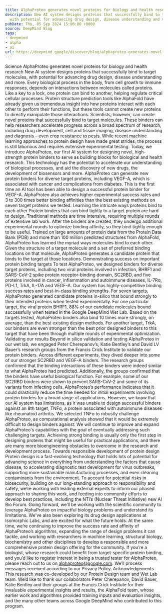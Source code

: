 ```yaml
---
title: AlphaProteo generates novel proteins for biology and health research
description: New AI system designs proteins that successfully bind to target molecules,
  with potential for advancing drug design, disease understanding and more.
pubDate: Thu, 05 Sep 2024 15:00:00 +0000
source: DeepMind Blog
tags:
- deepmind
- alpha
- ai
url: https://deepmind.google/discover/blog/alphaproteo-generates-novel-proteins-for-biology-and-health-research/
---
```


Science
AlphaProteo generates novel proteins for biology and health research
New AI system designs proteins that successfully bind to target molecules, with potential for advancing drug design, disease understanding and more.
Every biological process in the body, from cell growth to immune responses, depends on interactions between molecules called proteins. Like a key to a lock, one protein can bind to another, helping regulate critical cellular processes. Protein structure prediction tools like AlphaFold have already given us tremendous insight into how proteins interact with each other to perform their functions, but these tools cannot create new proteins to directly manipulate those interactions.
Scientists, however, can create novel proteins that successfully bind to target molecules. These binders can help researchers accelerate progress across a broad spectrum of research, including drug development, cell and tissue imaging, disease understanding and diagnosis – even crop resistance to pests. While recent machine learning approaches to protein design have made great strides, the process is still laborious and requires extensive experimental testing.
Today, we introduce AlphaProteo, our first AI system for designing novel, high-strength protein binders to serve as building blocks for biological and health research. This technology has the potential to accelerate our understanding of biological processes, and aid the discovery of new drugs, the development of biosensors and more.
AlphaProteo can generate new protein binders for diverse target proteins, including VEGF-A, which is associated with cancer and complications from diabetes. This is the first time an AI tool has been able to design a successful protein binder for VEGF-A.
AlphaProteo also achieves higher experimental success rates and 3 to 300 times better binding affinities than the best existing methods on seven target proteins we tested.
Learning the intricate ways proteins bind to each other
Protein binders that can bind tightly to a target protein are hard to design. Traditional methods are time intensive, requiring multiple rounds of extensive lab work. After the binders are created, they undergo additional experimental rounds to optimize binding affinity, so they bind tightly enough to be useful.
Trained on large amounts of protein data from the Protein Data Bank (PDB) and more than 100 million predicted structures from AlphaFold, AlphaProteo has learned the myriad ways molecules bind to each other. Given the structure of a target molecule and a set of preferred binding locations on that molecule, AlphaProteo generates a candidate protein that binds to the target at those locations.
Demonstrating success on important protein binding targets
To test AlphaProteo, we designed binders for diverse target proteins, including two viral proteins involved in infection, BHRF1 and SARS-CoV-2 spike protein receptor-binding domain, SC2RBD, and five proteins involved in cancer, inflammation and autoimmune diseases, IL-7Rɑ, PD-L1, TrkA, IL-17A and VEGF-A.
Our system has highly-competitive binding success rates and best-in-class binding strengths. For seven targets, AlphaProteo generated candidate proteins in-silico that bound strongly to their intended proteins when tested experimentally.
For one particular target, the viral protein BHRF1, 88% of our candidate molecules bound successfully when tested in the Google DeepMind Wet Lab. Based on the targets tested, AlphaProteo binders also bind 10 times more strongly, on average, than the best existing design methods.
For another target, TrkA, our binders are even stronger than the best prior designed binders to this target that have been through multiple rounds of experimental optimization.
Validating our results
Beyond in silico validation and testing AlphaProteo in our wet lab, we engaged Peter Cherepanov’s, Katie Bentley’s and David LV Bauer’s research groups from the Francis Crick Institute to validate our protein binders. Across different experiments, they dived deeper into some of our stronger SC2RBD and VEGF-A binders. The research groups confirmed that the binding interactions of these binders were indeed similar to what AlphaProteo had predicted. Additionally, the groups confirmed that the binders have useful biological function. For example, some of our SC2RBD binders were shown to prevent SARS-CoV-2 and some of its variants from infecting cells.
AlphaProteo’s performance indicates that it could drastically reduce the time needed for initial experiments involving protein binders for a broad range of applications. However, we know that our AI system has limitations, as it was unable to design successful binders against an 8th target, TNFɑ, a protein associated with autoimmune diseases like rheumatoid arthritis. We selected TNFɑ to robustly challenge AlphaProteo, as computational analysis showed that it would be extremely difficult to design binders against. We will continue to improve and expand AlphaProteo's capabilities with the goal of eventually addressing such challenging targets.
Achieving strong binding is usually only the first step in designing proteins that might be useful for practical applications, and there are many more bioengineering obstacles to overcome in the research and development process.
Towards responsible development of protein design
Protein design is a fast-evolving technology that holds lots of potential for advancing science in everything from understanding the factors that cause disease, to accelerating diagnostic test development for virus outbreaks, supporting more sustainable manufacturing processes, and even cleaning contaminants from the environment.
To account for potential risks in biosecurity, building on our long-standing approach to responsibility and safety, we’re working with leading external experts to inform our phased approach to sharing this work, and feeding into community efforts to develop best practices, including the NTI’s (Nuclear Threat Initiative) new AI Bio Forum.
Going forward, we’ll be working with the scientific community to leverage AlphaProteo on impactful biology problems and understand its limitations. We've also been exploring its drug design applications at Isomorphic Labs, and are excited for what the future holds.
At the same time, we’re continuing to improve the success rate and affinity of AlphaProteo’s algorithms, expanding the range of design problems it can tackle, and working with researchers in machine learning, structural biology, biochemistry and other disciplines to develop a responsible and more comprehensive protein design offering for the community.
If you’re a biologist, whose research could benefit from target-specific protein binding, and you’d like to register interest in being a trusted tester for AlphaProteo, please reach out to us on alphaproteo@google.com.
We’ll process messages received according to our Privacy Policy.
Acknowledgements
This research was co-developed by our Protein Design team and Wet Lab team.
We’d like to thank our collaborators Peter Cherepanov, David Bauer, Katie Bentley and their groups at the Francis Crick Institute for their invaluable experimental insights and results, the AlphaFold team, whose earlier work and algorithms provided training inputs and evaluation insights, and the many other teams across Google DeepMind who contributed to this program.